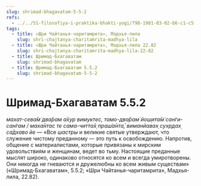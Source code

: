```yaml
---
slug: shrimad-bhagavatam-5-5-2
refs:
  - ../../51-filosofiya-i-praktika-bhakti-yogi/798-1981-03-02-b6-c1-c5-o-soblyudenii-posta-v-ekadashi.md
tags:
  - title: «Шри Чайтанья-чаритамрита», Мадхья-лила
    slug: shri-chajtanya-charitamrita-madhya-lila
  - title: «Шри Чайтанья-чаритамрита», Мадхья-лила 22.82
    slug: shri-chajtanya-charitamrita-madhya-lila-22-82
  - title: Шримад-Бхагаватам
    slug: shrimad-bhagavatam
  - title: Шримад-Бхагаватам 5.5.2
    slug: shrimad-bhagavatam-5-5-2
---
```


# Шримад-Бхагаватам 5.5.2

*махат-сева̄м̇ два̄рам а̄хур вимуктес, тамо-два̄рам̇ йош̣ита̄м̇ сан̇ги-сан̇гам / маха̄нтас те сама-читта̄х̣ праш́а̄нта̄, виманйавах̣ сухр̣дах̣ са̄дхаво йе* — «Все *шастры* и великие святые утверждают, что служение чистому преданному — это путь к освобождению. Напротив, общение с материалистами, которые привязаны к мирским удовольствиям и женщинам, ведет во тьму. Настоящие преданные мыслят широко, одинаково относятся ко всем и всегда умиротворены. Они никогда не гневаются и дружелюбны ко всем живым существам» («Шримад-Бхагаватам», 5.5.2; «Шри Чайтанья-чаритамрита», Мадхья-лила, 22.82).
